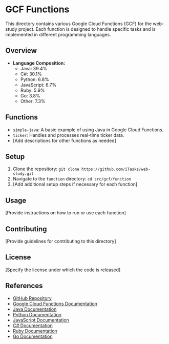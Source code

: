 # GCF Functions

This directory contains various Google Cloud Functions (GCF) for the web-study project. Each function is designed to handle specific tasks and is implemented in different programming languages.

## Overview

- **Language Composition:** 
  - Java: 39.4%
  - C#: 30.1%
  - Python: 6.8%
  - JavaScript: 6.7%
  - Ruby: 5.9%
  - Go: 3.8%
  - Other: 7.3%

## Functions

- `simple-java`: A basic example of using Java in Google Cloud Functions.
- `ticker`: Handles and processes real-time ticker data.
- [Add descriptions for other functions as needed]

## Setup

1. Clone the repository: `git clone https://github.com/iTasks/web-study.git`
2. Navigate to the `function` directory: `cd src/gcf/function`
3. [Add additional setup steps if necessary for each function]

## Usage

[Provide instructions on how to run or use each function]

## Contributing

[Provide guidelines for contributing to this directory]

## License

[Specify the license under which the code is released]

## References

- [GitHub Repository](https://github.com/iTasks/web-study)
- [Google Cloud Functions Documentation](https://cloud.google.com/functions/docs)
- [Java Documentation](https://docs.oracle.com/en/java/)
- [Python Documentation](https://docs.python.org/3/)
- [JavaScript Documentation](https://developer.mozilla.org/en-US/docs/Web/JavaScript)
- [C# Documentation](https://docs.microsoft.com/en-us/dotnet/csharp/)
- [Ruby Documentation](https://www.ruby-lang.org/en/documentation/)
- [Go Documentation](https://golang.org/doc/)
